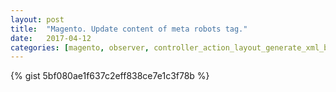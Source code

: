 ```yaml
---
layout: post
title:  "Magento. Update content of meta robots tag."
date:   2017-04-12
categories: [magento, observer, controller_action_layout_generate_xml_before, update robots]
---
```


{% gist 5bf080ae1f637c2eff838ce7e1c3f78b %}
